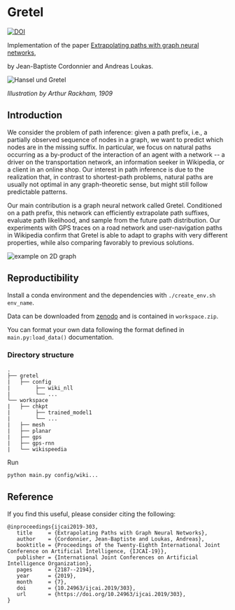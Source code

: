 # Gretel

[![DOI](https://zenodo.org/badge/DOI/10.5281/zenodo.2597008.svg)](https://doi.org/10.5281/zenodo.2597008)

Implementation of the paper [Extrapolating paths with graph neural networks](http://arxiv.org/abs/1903.07518),

by Jean-Baptiste Cordonnier and Andreas Loukas.

![Hansel und Gretel](images/220px-Hansel-and-gretel-rackham.jpg)

*Illustration by Arthur Rackham, 1909*


## Introduction

We consider the problem of path inference: given a path prefix, i.e., a partially observed sequence of nodes in a graph, we want to predict which nodes are in the missing suffix. In particular, we focus on natural paths occurring as a by-product of the interaction of an agent with a network -- a driver on the transportation network, an information seeker in Wikipedia, or a client in an online shop. Our interest in path inference is due to the realization that, in contrast to shortest-path problems, natural paths are usually not optimal in any graph-theoretic sense, but might still follow predictable patterns.

Our main contribution is a graph neural network called Gretel. Conditioned on a path prefix, this network can efficiently extrapolate path suffixes, evaluate path likelihood, and sample from the future path distribution. Our experiments with GPS traces on a road network and user-navigation paths in Wikipedia confirm that Gretel is able to adapt to graphs with very different properties, while also comparing favorably to previous solutions.

![example on 2D graph](images/planar.png)

## Reproductibility

Install a conda environment and the dependencies with `./create_env.sh env_name`.

Data can be downloaded from [zenodo](https://zenodo.org/record/2597008#.XI9kZS3MzOQ) and is contained in `workspace.zip`.

You can format your own data following the format defined in `main.py:load_data()` documentation.

### Directory structure

```
.
├── gretel
|   ├── config
|        ├── wiki_nll
|        └── ...
└── workspace
|   ├── chkpt
|        ├── trained_model1
|        └── ...
|   ├── mesh
|   ├── planar
|   ├── gps
|   ├── gps-rnn
|   └── wikispeedia
```

Run

```bash
python main.py config/wiki...
```

## Reference

If you find this useful, please consider citing the following:

```
@inproceedings{ijcai2019-303,
   title     = {Extrapolating Paths with Graph Neural Networks},
   author    = {Cordonnier, Jean-Baptiste and Loukas, Andreas},
   booktitle = {Proceedings of the Twenty-Eighth International Joint Conference on Artificial Intelligence, {IJCAI-19}},
   publisher = {International Joint Conferences on Artificial Intelligence Organization},
   pages     = {2187--2194},
   year      = {2019},
   month     = {7},
   doi       = {10.24963/ijcai.2019/303},
   url       = {https://doi.org/10.24963/ijcai.2019/303},
}
```
